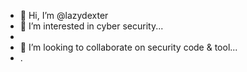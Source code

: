 - 👋 Hi, I’m @lazydexter
- 👀 I’m interested in cyber security...
- 
- 💞️ I’m looking to collaborate on security code & tool...
- .

<!---
lazydexter/lazydexter is a ✨ special ✨ repository because its `README.md` (this file) appears on your GitHub profile.
You can click the Preview link to take a look at your changes.
--->
